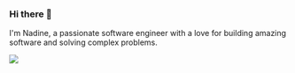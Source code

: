 ### Hi there 👋

I'm Nadine, a passionate software engineer with a love for building amazing software and solving complex problems. 

![](https://komarev.com/ghpvc/?username=Nadine-Mousa)

<!--
**Nadine-Mousa/Nadine-Mousa** is a ✨ _special_ ✨ repository because its `README.md` (this file) appears on your GitHub profile.


Here are some ideas to get you started:

- 🔭 I’m currently working on ...
- 🌱 I’m currently learning ...
- 👯 I’m looking to collaborate on ...
- 🤔 I’m looking for help with ...
- 💬 Ask me about ...
- 📫 How to reach me: ...
- 😄 Pronouns: ...
- ⚡ Fun fact: ...





Sub CreatePresentation()
    Dim pptApp As Object
    Dim pptPres As Object
    Dim slideIndex As Integer

    ' Create a new instance of PowerPoint application
    Set pptApp = CreateObject("PowerPoint.Application")
    pptApp.Visible = True

    ' Create a new presentation
    Set pptPres = pptApp.Presentations.Add

    ' Add title slide
    slideIndex = slideIndex + 1
    AddTitleSlide pptPres.Slides.Add(slideIndex, ppLayoutTitle), "Data Structures and Algorithms in C#", "Your Name", "University Name", "Date"

    ' Add content slides
    slideIndex = slideIndex + 1
    AddContentSlide pptPres.Slides.Add(slideIndex, ppLayoutText), "Introduction to Data Structures", "Data structures are essential in programming for organizing and storing data efficiently."

    slideIndex = slideIndex + 1
    AddContentSlide pptPres.Slides.Add(slideIndex, ppLayoutText), "Arrays", "Arrays are one of the most basic data structures in C#, providing a contiguous block of memory to store elements of the same type."

    slideIndex = slideIndex + 1
    AddContentSlide pptPres.Slides.Add(slideIndex, ppLayoutText), "Linked Lists", "Linked lists consist of nodes where each node contains a data field and a reference (link) to the next node in the sequence."

    slideIndex = slideIndex + 1
    AddContentSlide pptPres.Slides.Add(slideIndex, ppLayoutText), "Stacks", "A stack is a Last-In-First-Out (LIFO) data structure where elements are added and removed from the top."

    slideIndex = slideIndex + 1
    AddContentSlide pptPres.Slides.Add(slideIndex, ppLayoutText), "Queues", "A queue is a First-In-First-Out (FIFO) data structure where elements are added at the rear and removed from the front."

    slideIndex = slideIndex + 1
    AddContentSlide pptPres.Slides.Add(slideIndex, ppLayoutText), "Binary Trees", "Binary trees are hierarchical data structures consisting of nodes, each having at most two children, referred to as the left child and the right child."

    ' Add problem-solving slides
    slideIndex = slideIndex + 1
    AddContentSlide pptPres.Slides.Add(slideIndex, ppLayoutText), "Problem 1", "Implement a function to reverse a singly linked list."

    slideIndex = slideIndex + 1
    AddContentSlide pptPres.Slides.Add(slideIndex, ppLayoutText), "Solution 1", "Iterate through the linked list, reversing the links between nodes."

    slideIndex = slideIndex + 1
    AddContentSlide pptPres.Slides.Add(slideIndex, ppLayoutText), "Problem 2", "Implement a function to check if a given binary tree is a binary search tree."

    slideIndex = slideIndex + 1
    AddContentSlide pptPres.Slides.Add(slideIndex, ppLayoutText), "Solution 2", "Perform an inorder traversal of the binary tree while maintaining the previous node's value. If the current node's value is less than or equal to the previous node's value, the tree is not a binary search tree."

    ' Save the presentation
    pptPres.SaveAs "Data_Structures_Algorithms_CSharp.pptx"

    ' Clean up
    pptPres.Close
    pptApp.Quit
    Set pptPres = Nothing
    Set pptApp = Nothing
End Sub

Function AddTitleSlide(slide As Object, title As String, author As String, university As String, dateStr As String)
    With slide.Shapes(1).TextFrame.TextRange
        .Text = title
        .Font.Size = 32
        .Font.Bold = True
        .ParagraphFormat.Alignment = 2 'Center align
    End With
    With slide.Shapes(2).TextFrame.TextRange
        .Text = "Author: " & author & vbCrLf & "University: " & university & vbCrLf & "Date: " & dateStr
        .Font.Size = 14
        .ParagraphFormat.Alignment = 2 'Center align
    End With
End Function

Function AddContentSlide(slide As Object, title As String, content As String)
    With slide.Shapes(1).TextFrame.TextRange
        .Text = title
        .Font.Size = 24
        .Font.Bold = True
        .ParagraphFormat.Alignment = 2 'Center align
    End With
    With slide.Shapes(2).TextFrame.TextRange
        .Text = content
        .Font.Size = 18
        .ParagraphFormat.Alignment = 2 'Center align
    End With
End Function

-->
